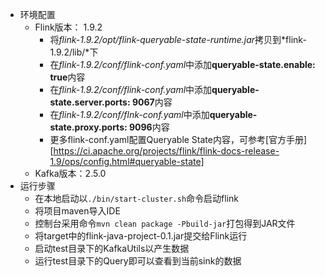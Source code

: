* 环境配置
  * Flink版本： 1.9.2
    * 将*flink-1.9.2/opt/flink-queryable-state-runtime.jar*拷贝到*flink-1.9.2/lib/*下
    * 在*flink-1.9.2/conf/flink-conf.yaml*中添加**queryable-state.enable: true**内容
    * 在*flink-1.9.2/conf/flink-conf.yaml*中添加**queryable-state.server.ports: 9067**内容
    * 在*flink-1.9.2/conf/flnk-conf.yaml*中添加**queryable-state.proxy.ports: 9096**内容
    * 更多flink-conf.yaml配置Queryable State内容，可参考[官方手册][https://ci.apache.org/projects/flink/flink-docs-release-1.9/ops/config.html#queryable-state]
  * Kafka版本：2.5.0
* 运行步骤
  * 在本地启动以`./bin/start-cluster.sh`命令启动flink
  * 将项目maven导入IDE
  * 控制台采用命令`mvn clean package -Pbuild-jar`打包得到JAR文件
  * 将target中的flink-java-project-0.1.jar提交给Flink运行
  * 启动test目录下的KafkaUtils以产生数据
  * 运行test目录下的Query即可以查看到当前sink的数据

